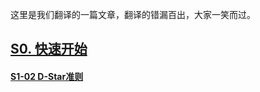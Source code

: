 这里是我们翻译的一篇文章，翻译的错漏百出，大家一笑而过。
  
## [S0. 快速开始](./S0_Quick_Start_Guide.md)  


#### [S1-02 D-Star准则](./S1-02.Gideline_for_Using_D-Star.md)
